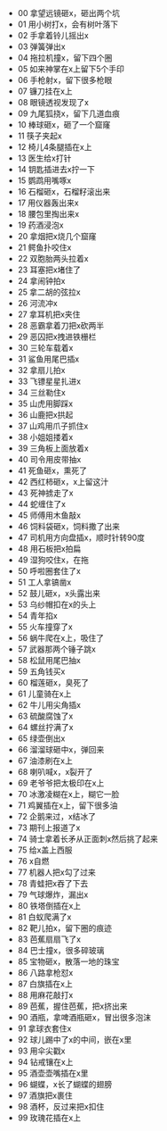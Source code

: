 + 00 拿望远镜砸x，砸出两个坑
+ 01 用小树打x，会有树叶落下
+ 02 手拿着铃儿摇出x
+ 03 弹簧弹出x
+ 04 拖拉机撞x，留下四个圈
+ 05 如来神掌在x上留下5个手印
+ 06 手枪射x，留下很多枪眼
+ 07 镰刀挂在x上
+ 08 眼镜透视发现了x
+ 09 九尾狐挠x，留下几道血痕
+ 10 棒球砸x，砸了一个窟窿
+ 11 筷子夹起x
+ 12 椅儿4条腿插在x上
+ 13 医生给x打针
+ 14 钥匙插进去x拧一下
+ 15 鹦鹉用嘴啄x
+ 16 石榴砸x，石榴籽滚出来
+ 17 用仪器轰出来x
+ 18 腰包里掏出来x
+ 19 药酒浸泡x
+ 20 拿烟把x烧几个窟窿
+ 21 鳄鱼扑咬住x
+ 22 双胞胎两头拉着x
+ 23 耳塞把x堵住了
+ 24 拿闹钟拍x
+ 25 拿二胡的弦拉x
+ 26 河流冲x
+ 27 拿耳机把x夹住
+ 28 恶霸拿着刀把x砍两半
+ 29 恶囚把x拽进铁栅栏
+ 30 三轮车载着x
+ 31 鲨鱼用尾巴插x
+ 32 拿扇儿拍x
+ 33 飞镖星星扎进x
+ 34 三丝勒住x
+ 35 山虎用脚踩x
+ 36 山鹿把x拱起
+ 37 山鸡用爪子抓住x
+ 38 小姐姐搂着x
+ 39 三角板上面放着x
+ 40 司令用皮带抽x
+ 41 死鱼砸x，熏死了
+ 42 西红柿砸x，x上留这汁
+ 43 死神掳走了x
+ 44 蛇缠住了x
+ 45 师傅用木鱼敲x
+ 46 饲料袋砸x，饲料撒了出来
+ 47 司机用方向盘插x，顺时针转90度
+ 48 用石板把x拍扁
+ 49 湿狗咬住x，在拖
+ 50 呼啦圈套住了x
+ 51 工人拿镐凿x
+ 52 鼓儿砸x，x头露出来
+ 53 乌纱帽扣在x的头上
+ 54 青年掐x
+ 55 火车撞穿了x
+ 56 蜗牛爬在x上，吸住了
+ 57 武器那两个锤子跳x
+ 58 松鼠用尾巴抽x
+ 59 五角钱买x
+ 60 榴莲砸x，臭死了
+ 61 儿童骑在x上
+ 62 牛儿用尖角插x
+ 63 硫酸腐蚀了x
+ 64 螺丝拧满了x
+ 65 绿壶倒出x
+ 66 溜溜球砸中x，弹回来
+ 67 油漆刷在x上
+ 68 喇叭喊x，x裂开了
+ 69 老爷爷把太极印在x上
+ 70 冰激凌糊在x上，糊它一脸
+ 71 鸡翼插在x上，留下很多油
+ 72 企鹅来过，x结冰了
+ 73 期刊上报道了x
+ 74 骑士拿着长矛从正面刺x然后挑了起来
+ 75 给x盖上西服
+ 76 x自燃
+ 77 机器人把x勾了过来
+ 78 青蛙把x吞了下去
+ 79 气球爆炸，漏出x
+ 80 铁塔倒插在x上
+ 81 白蚁爬满了x
+ 82 靶儿拍x，留下圈的痕迹
+ 83 芭蕉扇扇飞了x
+ 84 巴士撞x，很多碎玻璃
+ 85 宝物砸x，散落一地的珠宝
+ 86 八路拿枪怼x
+ 87 白旗插在x上
+ 88 用麻花敲打x
+ 89 芭蕉，握住芭蕉，把x挤出来
+ 90 酒瓶，拿啤酒瓶砸x，冒出很多泡沫
+ 91 拿球衣套住x
+ 92 球儿踢中了x的中间，嵌在x里
+ 93 用伞尖戳x
+ 94 钻戒镶在x上
+ 95 酒壶壶嘴插在x里
+ 96 蝴蝶，x长了蝴蝶的翅膀
+ 97 酒旗把x裹住 
+ 98 酒杯，反过来把x扣住
+ 99 玫瑰花插在x上

